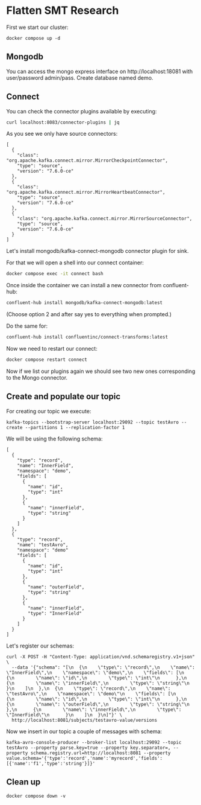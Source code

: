 # Flatten SMT Research

First we start our cluster:

```shell
docker compose up -d
```

## Mongodb

You can access the mongo express interface on http://localhost:18081 with user/password admin/pass. Create database named demo.

## Connect

You can check the connector plugins available by executing:

```bash
curl localhost:8083/connector-plugins | jq
```

As you see we only have source connectors:

```text
[
  {
    "class": "org.apache.kafka.connect.mirror.MirrorCheckpointConnector",
    "type": "source",
    "version": "7.6.0-ce"
  },
  {
    "class": "org.apache.kafka.connect.mirror.MirrorHeartbeatConnector",
    "type": "source",
    "version": "7.6.0-ce"
  },
  {
    "class": "org.apache.kafka.connect.mirror.MirrorSourceConnector",
    "type": "source",
    "version": "7.6.0-ce"
  }
]
```

Let's install mongodb/kafka-connect-mongodb connector plugin for sink.

For that we will open a shell into our connect container:

```bash
docker compose exec -it connect bash
```

Once inside the container we can install a new connector from confluent-hub:

```bash
confluent-hub install mongodb/kafka-connect-mongodb:latest
```

(Choose option 2 and after say yes to everything when prompted.)

Do the same for:

```bash
confluent-hub install confluentinc/connect-transforms:latest
```

Now we need to restart our connect:

```bash
docker compose restart connect
```

Now if we list our plugins again we should see two new ones corresponding to the Mongo connector.

## Create and populate our topic

For creating our topic we execute:

```shell
kafka-topics --bootstrap-server localhost:29092 --topic testAvro --create --partitions 1 --replication-factor 1
```

We will be using the following schema:

```
[
  {
    "type": "record",
    "name": "InnerField",
    "namespace": "demo",
    "fields": [
      {
        "name": "id",
        "type": "int"
      },
      {
        "name": "innerField",
        "type": "string"
      }
    ]
  },
  {
    "type": "record",
    "name": "testAvro",
    "namespace": "demo"
    "fields": [
      {
        "name": "id",
        "type": "int"
      },
      {
        "name": "outerField",
        "type": "string"
      },
      {
        "name": "innerField",
        "type": "InnerField"
      }
    ]
  }
]
```

Let's register our schemas:

```shell
curl -X POST -H "Content-Type: application/vnd.schemaregistry.v1+json" \
  --data '{"schema": "[\n  {\n    \"type\": \"record\",\n    \"name\": \"InnerField\",\n    \"namespace\": \"demo\",\n    \"fields\": [\n      {\n        \"name\": \"id\",\n        \"type\": \"int\"\n      },\n      {\n        \"name\": \"innerField\",\n        \"type\": \"string\"\n      }\n    ]\n  },\n  {\n    \"type\": \"record\",\n    \"name\": \"testAvro\",\n    \"namespace\": \"demo\"\n    \"fields\": [\n      {\n        \"name\": \"id\",\n        \"type\": \"int\"\n      },\n      {\n        \"name\": \"outerField\",\n        \"type\": \"string\"\n      },\n      {\n        \"name\": \"innerField\",\n        \"type\": \"InnerField\"\n      }\n    ]\n  }\n]"}' \
  http://localhost:8081/subjects/testavro-value/versions
```




Now we insert in our topic a couple of messages with schema:

```shell
kafka-avro-console-producer --broker-list localhost:29092 --topic testAvro --property parse.key=true --property key.separator=, --property schema.registry.url=http://localhost:8081 --property value.schema='{'type':'record','name':'myrecord','fields':[{'name':'f1','type':'string'}]}'
```

## Clean up

```shell
docker compose down -v
```